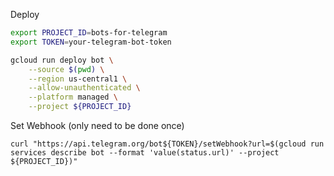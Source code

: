 
Deploy

```bash
export PROJECT_ID=bots-for-telegram
export TOKEN=your-telegram-bot-token
```

```bash
gcloud run deploy bot \
    --source $(pwd) \
    --region us-central1 \
    --allow-unauthenticated \
    --platform managed \
    --project ${PROJECT_ID}
```

Set Webhook (only need to be done once)

```shell
curl "https://api.telegram.org/bot${TOKEN}/setWebhook?url=$(gcloud run services describe bot --format 'value(status.url)' --project ${PROJECT_ID})"
```
